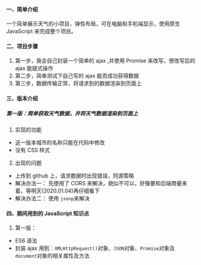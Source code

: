 #### 一、简单介绍
一个简单展示天气的小项目，弹性布局，可在电脑和手机端显示，使用原生 JavaScript 来完成整个项目。
#### 二、项目步骤
1. 第一步，我会自己封装一个简单的 ajax ,并使用 Promise 来改写，使改写后的 ajax 能链式操作
2. 第二步，简单测试下自己写的 ajax 能否成功获得数据
3. 第三步，数据传输正常，将请求到的数据渲染到页面上

#### 三、版本介绍
##### 第一版：简单获取天气数据，并将天气数据渲染到页面上
1. 实现的功能
- 这一版本城市的名称只能在代码中修改
- 没有 CSS 样式
2. 出现的问题
- 上传到 github 上，请求数据时出现错误，同源策略
- 解决办法一： 先使用了 CORS 来解决，貌似不可以，好像要和后端商量来着，等明天(2020.01.04)再仔细看下
- 解决办法二： 使用 `jsonp`来解决

#### 四、期间用到的 JavaScript 知识点
1. 第一版：
- ES6 语法
- 封装 ajax 用到：`XMLHttpRequest()`对象、`JSON`对象、`Promise`对象及`document`对象的相关属性及方法


